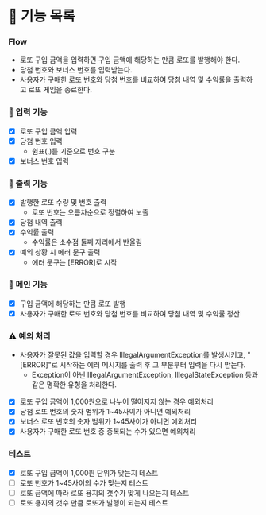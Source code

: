 # 📝 기능 목록

### Flow
- 로또 구입 금액을 입력하면 구입 금액에 해당하는 만큼 로또를 발행해야 한다.
- 당첨 번호와 보너스 번호를 입력받는다.
- 사용자가 구매한 로또 번호와 당첨 번호를 비교하여 당첨 내역 및 수익률을 출력하고 로또 게임을 종료한다.


### 🔨 입력 기능
- [x] 로또 구입 금액 입력
- [x] 당첨 번호 입력
  - 쉼표(,)를 기준으로 번호 구분
- [x] 보너스 번호 입력
  <br>

### 🔨 출력 기능
- [x] 발행한 로또 수량 및 번호 출력
  - 로또 번호는 오름차순으로 정렬하여 노출
- [x] 당첨 내역 출력
- [x] 수익률 출력
  - 수익률은 소수점 둘째 자리에서 반올림
- [x] 예외 상황 시 에러 문구 출력
  - 에러 문구는 [ERROR]로 시작
    <br>


### 🔨 메인 기능
- [x] 구입 금액에 해당하는 만큼 로또 발행
- [x] 사용자가 구매한 로또 번호와 당첨 번호를 비교하여 당첨 내역 및 수익률 정산
  <br>

### ⚠️ 예외 처리
- 사용자가 잘못된 값을 입력할 경우 IllegalArgumentException를 발생시키고, "[ERROR]"로 시작하는 에러 메시지를 출력 후 그 부분부터 입력을 다시 받는다.
  - Exception이 아닌 IllegalArgumentException, IllegalStateException 등과 같은 명확한 유형을 처리한다.
- [x] 로또 구입 금액이 1,000원으로 나누어 떨어지지 않는 경우 예외처리
- [x] 당첨 로또 번호의 숫자 범위가 1~45사이가 아니면 예외처리
- [x] 보너스 로또 번호의 숫자 범위가 1~45사이가 아니면 예외처리
- [x] 사용자가 구매한 로또 번호 중 중복되는 수가 있으면 예외처리

### 테스트
- [x] 로또 구입 금액이 1,000원 단위가 맞는지 테스트
- [ ] 로또 번호가 1~45사이의 수가 맞는지 테스트
- [ ] 로또 금액에 따라 로또 용지의 갯수가 맞게 나오는지 테스트
- [ ] 로또 용지의 갯수 만큼 로또가 발행이 되는지 테스트